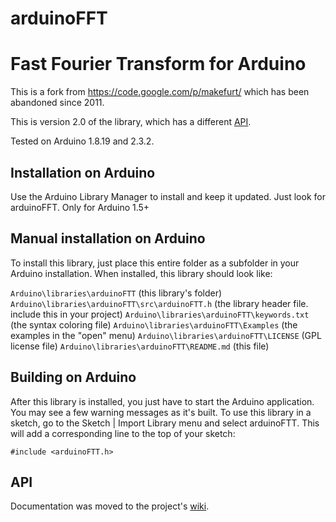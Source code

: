 arduinoFFT
==========

# Fast Fourier Transform for Arduino

This is a fork from https://code.google.com/p/makefurt/ which has been abandoned since 2011.

This is version 2.0 of the library, which has a different [API](#api).

Tested on Arduino 1.8.19 and 2.3.2.

## Installation on Arduino

Use the Arduino Library Manager to install and keep it updated. Just look for arduinoFFT. Only for Arduino 1.5+

## Manual installation on Arduino

To install this library, just place this entire folder as a subfolder in your Arduino installation. When installed, this library should look like:

`Arduino\libraries\arduinoFTT` (this library's folder)
`Arduino\libraries\arduinoFTT\src\arduinoFTT.h` (the library header file. include this in your project)
`Arduino\libraries\arduinoFTT\keywords.txt` (the syntax coloring file)
`Arduino\libraries\arduinoFTT\Examples` (the examples in the "open" menu)
`Arduino\libraries\arduinoFTT\LICENSE` (GPL license file)
`Arduino\libraries\arduinoFTT\README.md` (this file)

## Building on Arduino

After this library is installed, you just have to start the Arduino application.
You may see a few warning messages as it's built.
To use this library in a sketch, go to the Sketch | Import Library menu and
select arduinoFTT.  This will add a corresponding line to the top of your sketch:

`#include <arduinoFTT.h>`

## API

Documentation was moved to the project's [wiki](https://github.com/kosme/arduinoFFT/wiki).
